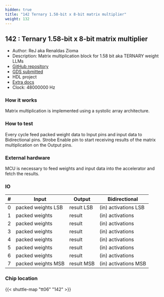 ```yaml
---
hidden: true
title: "142 Ternary 1.58-bit x 8-bit matrix multiplier"
weight: 132
---
```


## 142 : Ternary 1.58-bit x 8-bit matrix multiplier

* Author: ReJ aka Renaldas Zioma
* Description: Matrix multiplication block for 1.58 bit aka TERNARY weight LLMs
* [GitHub repository](https://github.com/rejunity/tiny-asic-1_58bit-matrix-mul)
* [GDS submitted](https://github.com/rejunity/tiny-asic-1_58bit-matrix-mul/actions/runs/8756435823)
* HDL project
* [Extra docs](None)
* Clock: 48000000 Hz

<!---

This file is used to generate your project datasheet. Please fill in the information below and delete any unused
sections.

You can also include images in this folder and reference them in the markdown. Each image must be less than
512 kb in size, and the combined size of all images must be less than 1 MB.
-->


### How it works

Matrix multiplication is implemented using a systolic array architecture.

### How to test

Every cycle feed packed weight data to Input pins and input data to Bidirectional pins.
Strobe Enable pin to start receiving results of the matrix multiplication on the Output pins.

### External hardware

MCU is necessary to feed weights and input data into the accelerator and fetch the results.


### IO

| # | Input          | Output         | Bidirectional   |
| - | -------------- | -------------- | --------------- |
| 0 | packed weights LSB | result LSB | (in) activations LSB |
| 1 | packed weights | result  | (in) activations |
| 2 | packed weights | result  | (in) activations |
| 3 | packed weights | result  | (in) activations |
| 4 | packed weights | result  | (in) activations |
| 5 | packed weights | result  | (in) activations |
| 6 | packed weights | result  | (in) activations |
| 7 | packed weights MSB | result MSB | (in) activations MSB |

### Chip location

{{< shuttle-map "tt06" "142" >}}
